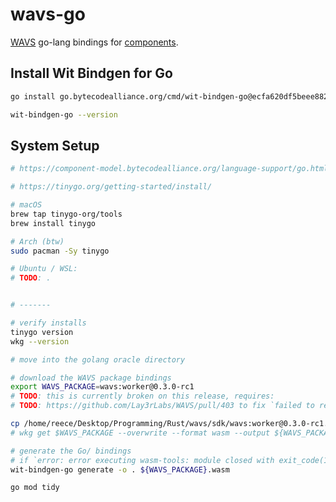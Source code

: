# wavs-go

[WAVS](https://wavs.xyz) go-lang bindings for [components](https://github.com/Lay3rLabs/wavs-foundry-template).

## Install Wit Bindgen for Go

```bash
go install go.bytecodealliance.org/cmd/wit-bindgen-go@ecfa620df5beee882fb7be0740959e5dfce9ae26

wit-bindgen-go --version
```

## System Setup

```bash
# https://component-model.bytecodealliance.org/language-support/go.html

# https://tinygo.org/getting-started/install/

# macOS
brew tap tinygo-org/tools
brew install tinygo

# Arch (btw)
sudo pacman -Sy tinygo

# Ubuntu / WSL:
# TODO: .


# -------

# verify installs
tinygo version
wkg --version

# move into the golang oracle directory

# download the WAVS package bindings
export WAVS_PACKAGE=wavs:worker@0.3.0-rc1
# TODO: this is currently broken on this release, requires:
# TODO: https://github.com/Lay3rLabs/WAVS/pull/403 to fix `failed to resolve import `wasi:cli/environment@0.2.0::get-environment`

cp /home/reece/Desktop/Programming/Rust/wavs/sdk/wavs:worker@0.3.0-rc1.wasm .
# wkg get $WAVS_PACKAGE --overwrite --format wasm --output ${WAVS_PACKAGE}.wasm

# generate the Go/ bindings
# if `error: error executing wasm-tools: module closed with exit_code(1)`, set WAVS_PACKAGE
wit-bindgen-go generate -o . ${WAVS_PACKAGE}.wasm

go mod tidy
```
